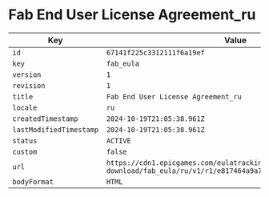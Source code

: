 # Fab End User License Agreement_ru

| Key | Value |
| --- | ----- |
| `id` | `67141f225c3312111f6a19ef` |
| `key` | `fab_eula` |
| `version` | `1` |
| `revision` | `1` |
| `title` | `Fab End User License Agreement_ru` |
| `locale` | `ru` |
| `createdTimestamp` | `2024-10-19T21:05:38.961Z` |
| `lastModifiedTimestamp` | `2024-10-19T21:05:38.961Z` |
| `status` | `ACTIVE` |
| `custom` | `false` |
| `url` | `https://cdn1.epicgames.com/eulatracking-download/fab_eula/ru/v1/r1/e817464a9a777eee860afb32966ad5ba.pdf` |
| `bodyFormat` | `HTML` |
